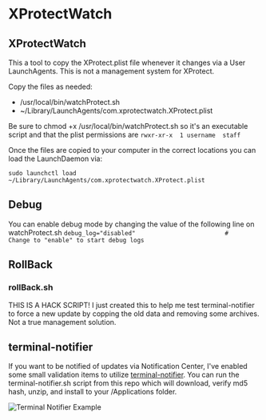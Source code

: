 XProtectWatch
=============

XProtectWatch
-------------
This a tool to copy the XProtect.plist file whenever it changes via a User LaunchAgents.  This is not a management system for XProtect.

Copy the files as needed:

*	/usr/local/bin/watchProtect.sh
*	~/Library/LaunchAgents/com.xprotectwatch.XProtect.plist

Be sure to chmod +x /usr/local/bin/watchProtect.sh so it's an executable script and that the plist permissions are ```rwxr-xr-x  1 username  staff```

Once the files are copied to your computer in the correct locations you can load the LaunchDaemon via:

```sudo launchctl load ~/Library/LaunchAgents/com.xprotectwatch.XProtect.plist```

Debug
-----
You can enable debug mode by changing the value of the following line on watchProtect.sh
```debug_log="disabled"							#	Change to "enable" to start debug logs```

RollBack
--------
### rollBack.sh ###
THIS IS A HACK SCRIPT!  I just created this to help me test terminal-notifier to force a new update by copping the old data and removing some archives.  Not a true management solution.

terminal-notifier
-----------------
If you want to be notified of updates via Notification Center, I've enabled some small validation items to utilize [terminal-notifier][terminal-notifier].  You can run the terminal-notifier.sh script from this repo which will download, verify md5 hash, unzip, and install to your /Applications folder.

![Terminal Notifier Example](http://f.cl.ly/items/0U2X3o2U1F0i2g172l1Y/XProtectWatch-Notification.png "Terminal Notifier Example") 

[terminal-notifier]: https://github.com/alloy/terminal-notifier